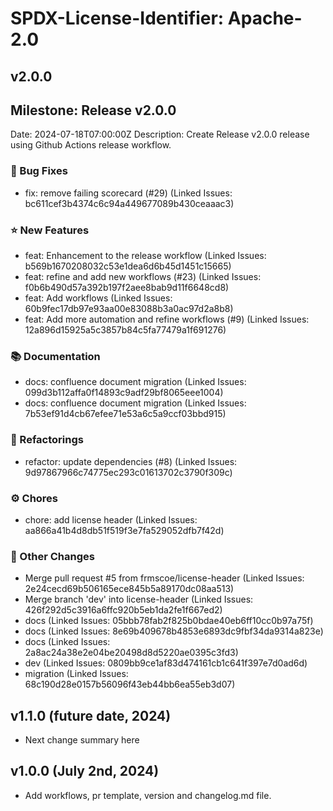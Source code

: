 # SPDX-License-Identifier: Apache-2.0

## v2.0.0

## Milestone: Release v2.0.0
Date: 2024-07-18T07:00:00Z
Description: Create Release v2.0.0 release using Github Actions release workflow.

### 🐞 Bug Fixes

- fix: remove failing scorecard (#29) (Linked Issues: bc611cef3b4374c6c94a449677089b430ceaaac3)

### ⭐️ New Features

- feat: Enhancement to the release workflow (Linked Issues: b569b1670208032c53e1dea6d6b45d1451c15665)
- feat: refine and add new workflows (#23) (Linked Issues: f0b6b490d57a392b197f2aee8bab9d11f6648cd8)
- feat: Add workflows (Linked Issues: 60b9fec17db97e93aa00e83088b3a0ac97d2a8b8)
- feat: Add more automation and refine workflows (#9) (Linked Issues: 12a896d15925a5c3857b84c5fa77479a1f691276)

### 📚 Documentation

- docs: confluence document migration (Linked Issues: 099d3b112affa0f14893c9adf29bf8065eee1004)
- docs: confluence document migration (Linked Issues: 7b53ef91d4cb67efee71e53a6c5a9ccf03bbd915)

### 🔨 Refactorings

- refactor: update dependencies (#8) (Linked Issues: 9d97867966c74775ec293c01613702c3790f309c)

### ⚙️ Chores

- chore: add license header (Linked Issues: aa866a41b4d8db51f519f3e7fa529052dfb7f42d)

### 📝 Other Changes

- Merge pull request #5 from frmscoe/license-header (Linked Issues: 2e24cecd69b506165ece845b5a89170dc08aa513)
- Merge branch 'dev' into license-header (Linked Issues: 426f292d5c3916a6ffc920b5eb1da2fe1f667ed2)
- docs (Linked Issues: 05bbb78fab2f825b0bdae40eb6ff10cc0b97a75f)
- docs (Linked Issues: 8e69b409678b4853e6893dc9fbf34da9314a823e)
- docs (Linked Issues: 2a8ac24a38e2e04be20498d8d5220ae0395c3fd3)
- dev (Linked Issues: 0809bb9ce1af83d474161cb1c641f397e7d0ad6d)
- migration (Linked Issues: 68c190d28e0157b56096f43eb44bb6ea55eb3d07)

## v1.1.0 (future date, 2024)

* Next change summary here

## v1.0.0 (July 2nd, 2024)

* Add workflows, pr template, version and changelog.md file.
